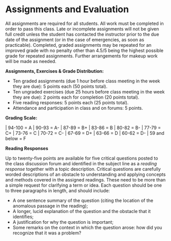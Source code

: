 # Assignments and Evaluation

All assignments are required for all students. All work must be
completed in order to pass this class. Late or incomplete assignments
will not be given full credit unless the student has contacted the
instructor prior to the due date of the assignment (or in the case of
emergencies, as soon as practicable). Completed, graded assignments may be repeated for an improved grade with no penalty other than 4.5/5 being the highest possible grade for repeated assignments. Further arrangements for makeup work will be made as needed.

**Assignments, Exercises & Grade Distribution:**

- Ten graded assignments (due 1 hour before class meeting in the week they are due): 5 points each (50 points total).
- Ten ungraded exercises (due 25 hours before class meeting in the week they are due): 2 points each for completion (20 points total).
- Five reading responses: 5 points each (25 points total).
- Attendance and participation in class and on forums: 5 points. 



**Grading Scale:**

| 94-100 = A
| 90-93 = A-
| 87-89 = B+
| 83-86 = B
| 80-82 = B-
| 77-79 = C+
| 73-76 = C
| 70-72 = C-
| 67-69 = D+
| 63-66 = D
| 60-62 = D-
| 59 and below = F

**Reading Responses**

Up to twenty-five points are available for five critical questions
posted to the class discussion forum and identified in the subject
line as a *reading response* together with a topic description. Critical questions are carefully worded
descriptions of an obstacle to understanding and applying concepts and
methods covered in the assigned readings. These need to be more than
a simple request for clarifying a term or idea. Each question should be
one to three paragraphs in length, and should include:

- A one sentence summary of the question (citing the location of the anomalous passage in the reading);
- A longer, lucid explanation of the question and the obstacle that it identifies;
- A justification for why the question is important;
- Some remarks on the context in which the question arose: how did you recognize that it was a problem?

